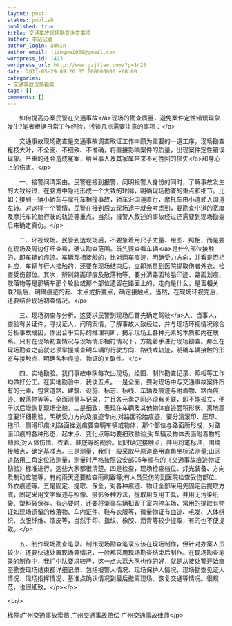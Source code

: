 ```yaml
---
layout: post
status: publish
published: true
title: 交通事故现场勘查注意事项
author: 本站记者
author_login: admin
author_email: jiangwei909@gmail.com
wordpress_id: 1423
wordpress_url: http://www.gzjtlaw.com/?p=1423
date: 2011-05-29 09:26:05.000000000 +08:00
categories:
- 交通事故现场勘查
tags: []
comments: []
---
```

<p><p>　　如何提高办案民警在<a>交通事故<&#47;a>现场的勘查质量，避免案件定性错误现象发生?笔者根据日常工作经验，浅谈几点需要注意的事项：<&#47;p><p>　　交通事故现场勘查是交通事故调查取证工作中颇为重要的一道工序，现场勘查粗枝大叶，不全面、不细致、不准确，将直接影响案件的质量，出现案件定性错误现象。严重的还会造成冤案，给当事人及其家属带来不可挽回的<a>损失<&#47;a>和身心上的伤害。<&#47;p><p>　　一、接警问清案由。民警在接到报警，问明报警人身份的同时，了解事故发生的大致经过，在脑海中隐约形成一个大致的轮廓，明确现场勘查的重点和细节。比如：接到一辆小轿车与摩托车相撞事故，轿车沿国道直行，摩托车由小道驶入国道左转。对这样一个警情，民警在接到后去现场途中就会考虑到，要勘查小道的宽度及摩托车轮胎行驶的轨迹等重点。当然，报警人叙述的事故经过还需要到现场勘查后来确定真伪。<&#47;p><p>　　二、环视现场。民警到达现场后，不要急着用尺子丈量、绘图、照相，而是要在现场及周边仔细查看，确认勘查范围。首先要查看<a>车辆<&#47;a>是什么部位接触的，即车辆的痕迹。车辆互相接触的，比对两车痕迹，明确受力方向，并看是否相对应，车辆与行人接触的，还要在现场结束后，立即派员到医院提取伤者外衣、检查受伤部位。其次，辨别路面印痕及散落物等，要分清路面轮胎印迹、路面划痕、散落物等是那辆车那个轮胎或那个部位遗留在路面上的，走向是什么，是否相关联?最后，明确痕迹的起、末点或折变点，确定接触点。当然，在现场环视完后，还要结合现场初查情况。<&#47;p><p>　　三、现场初查与分析。这要求民警到现场后首先确定<a>驾驶<&#47;a>人、当事人，查验有关证件，寻找证人，问明案情，了解事故大致经过，并与现场环视情况综合分析事故成因，作出合乎实际的推理判断，揭示现场上各种元素的本质和内在联系。只有在现场初查情况与现场情形相符情况下，方能着手进行现场勘查。那么在现场勘查之前就必须掌握或查明车辆的行驶方向、路线或轨迹，明确车辆接触的形态与接触点，明确各种痕迹、物证的关联性。<&#47;p><p>　　四、实地勘验。我们事故中队每次出现场，绘图、制作勘查记录、照相等工作均做好分工。在实地勘验中，我谈五点。一是全面，要对现场中与交通事故案件所有的元素，包含道路、建筑、设施、标志、标线、车辆及痕迹与附着物、路面痕迹、散落物等等，全面测量与记录，并且各元素之间必须有关联，即不能孤立，便于以后能恢复现场全貌。二是细致，表现在车辆及其他物体痕迹面积形状、离地高度要详细勘验，明确受力方向及痕迹专向;对路面轮胎痕迹，要分清滚印、压印、拖印、侧滑印痕;对路面挫划痕要查明车辆或物体，那个部位与路面所形成，对路面印痕的各种形态，起末点、变化点等均要细致勘验;对车辆及物体表面附着物的勘验;对人体伤情、衣着、鞋底等的勘验。同时确定接触点，并用粉笔标注，围绕接触点，确定基准点。三是测量，我们一般采取平原道路用直角坐标法测量;山区道路用三角定位法测量，测量时严格按照公安部05年颁布的《交通事故痕迹物证勘验》标准进行。这些大家都很清楚。四是检查，现场检查档位、灯光装备、方向及制动应能等，有的雨天还要检查雨刷器等;有人员受伤的到医院检查受伤部位、外衣痕迹等。五是固定、提取、保全，对各种痕迹、物证全部采用先固定后提取方式，固定采用文字叙述与照像、摄影多种方法，提取用专用工具，并用无污染纸袋、塑料袋保存。有必要时，还要将肇事车辆扣留于室内停车场，常用的提取有物证如现场遗留的散落物、车内证件、鞋与衣服等，微量物证有血迹、毛发、人体组织、衣服纤维、漆皮等，当然手印、指纹、橡胶、沥青等较少提取，有的也不便提取。<&#47;p><p>　　五、制作现场勘查笔录。制作现场勘查笔录应该在现场制作，但针对办案人员较少，还要快速处置现场等情况，一般都采用现场勘查结束后制作。在现场勘查笔录的制作中，我们中队要求较严，这一点大荔大队也作的好，就是从接处警开始直至勘查现场结束都详细记录，包括报警人情况、现场保护人情况、现场勘查见证人情况、现场指挥情况、基准点确认情况到最后撤离现场、恢复交通等情况。很规范，也很细致。<&#47;p><&#47;p><br&#47;><p>标签:广州交通事故索赔 广州交通事故赔偿 广州交通事故律师<&#47;p>

